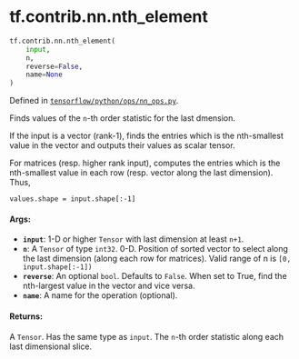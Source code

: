 <div itemscope itemtype="http://developers.google.com/ReferenceObject">
<meta itemprop="name" content="tf.contrib.nn.nth_element" />
</div>

# tf.contrib.nn.nth_element

``` python
tf.contrib.nn.nth_element(
    input,
    n,
    reverse=False,
    name=None
)
```



Defined in [`tensorflow/python/ops/nn_ops.py`](https://www.tensorflow.org/code/tensorflow/python/ops/nn_ops.py).

Finds values of the `n`-th order statistic for the last dmension.

If the input is a vector (rank-1), finds the entries which is the nth-smallest
value in the vector and outputs their values as scalar tensor.

For matrices (resp. higher rank input), computes the entries which is the
nth-smallest value in each row (resp. vector along the last dimension). Thus,

    values.shape = input.shape[:-1]

#### Args:

* <b>`input`</b>: 1-D or higher `Tensor` with last dimension at least `n+1`.
* <b>`n`</b>: A `Tensor` of type `int32`.
    0-D. Position of sorted vector to select along the last dimension (along
    each row for matrices). Valid range of n is `[0, input.shape[:-1])`
* <b>`reverse`</b>: An optional `bool`. Defaults to `False`.
    When set to True, find the nth-largest value in the vector and vice
    versa.
* <b>`name`</b>: A name for the operation (optional).


#### Returns:

A `Tensor`. Has the same type as `input`.
The `n`-th order statistic along each last dimensional slice.